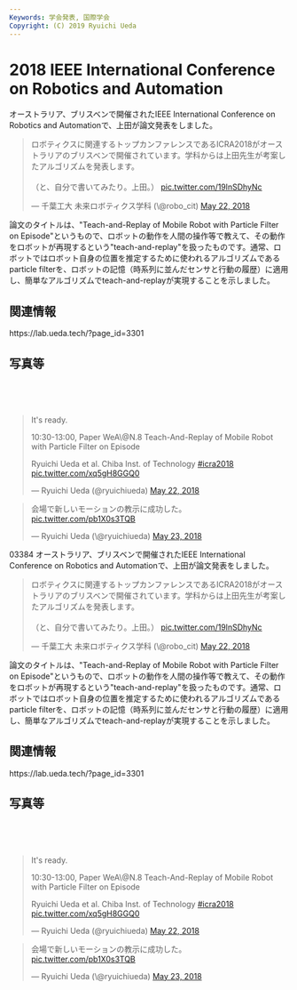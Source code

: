 ```yaml
---
Keywords: 学会発表, 国際学会
Copyright: (C) 2019 Ryuichi Ueda
---
```


# 2018 IEEE International Conference on Robotics and Automation

オーストラリア、ブリスベンで開催されたIEEE International Conference on Robotics and Automationで、上田が論文発表をしました。

<blockquote class="twitter-tweet" data-partner="tweetdeck"><p lang="ja" dir="ltr">ロボティクスに関連するトップカンファレンスであるICRA2018がオーストラリアのブリスベンで開催されています。学科からは上田先生が考案したアルゴリズムを発表します。<br><br>（と、自分で書いてみたり。上田。） <a href="https://t.co/19lnSDhyNc">pic.twitter.com/19lnSDhyNc</a></p>&mdash; 千葉工大 未来ロボティクス学科 (\@robo_cit) <a href="https://twitter.com/robo_cit/status/998792164200005632?ref_src=twsrc%5Etfw">May 22, 2018</a></blockquote>
<script async src="https://platform.twitter.com/widgets.js" charset="utf-8"></script>


論文のタイトルは、"Teach-and-Replay of Mobile Robot with Particle Filter on Episode"というもので、ロボットの動作を人間の操作等で教えて、その動作をロボットが再現するという"teach-and-replay"を扱ったものです。通常、ロボットではロボット自身の位置を推定するために使われるアルゴリズムであるparticle filterを、ロボットの記憶（時系列に並んだセンサと行動の履歴）に適用し、簡単なアルゴリズムでteach-and-replayが実現することを示しました。
<h2>関連情報</h2>
https://lab.ueda.tech/?page_id=3301
<h2>写真等</h2>
&nbsp;

&nbsp;
<blockquote class="twitter-tweet" data-partner="tweetdeck">
<p dir="ltr" lang="en">It's ready.</p>
10:30-13:00, Paper WeA\@N.8
Teach-And-Replay of Mobile Robot with Particle Filter on Episode

Ryuichi Ueda et al.
Chiba Inst. of Technology <a href="https://twitter.com/hashtag/icra2018?src=hash&amp;ref_src=twsrc%5Etfw">#icra2018</a> <a href="https://t.co/xq5gH8GGQ0">pic.twitter.com/xq5gH8GGQ0</a>

— Ryuichi Ueda (\@ryuichiueda) <a href="https://twitter.com/ryuichiueda/status/999059817225375744?ref_src=twsrc%5Etfw">May 22, 2018</a></blockquote>
<script async src="https://platform.twitter.com/widgets.js" charset="utf-8"></script>

<blockquote class="twitter-tweet" data-partner="tweetdeck"><p lang="ja" dir="ltr">会場で新しいモーションの教示に成功した。 <a href="https://t.co/pb1X0s3TQB">pic.twitter.com/pb1X0s3TQB</a></p>&mdash; Ryuichi Ueda (\@ryuichiueda) <a href="https://twitter.com/ryuichiueda/status/999082615561863168?ref_src=twsrc%5Etfw">May 23, 2018</a></blockquote>
<script async src="https://platform.twitter.com/widgets.js" charset="utf-8"></script>

03384 オーストラリア、ブリスベンで開催されたIEEE International Conference on Robotics and Automationで、上田が論文発表をしました。

<blockquote class="twitter-tweet" data-partner="tweetdeck"><p lang="ja" dir="ltr">ロボティクスに関連するトップカンファレンスであるICRA2018がオーストラリアのブリスベンで開催されています。学科からは上田先生が考案したアルゴリズムを発表します。<br><br>（と、自分で書いてみたり。上田。） <a href="https://t.co/19lnSDhyNc">pic.twitter.com/19lnSDhyNc</a></p>&mdash; 千葉工大 未来ロボティクス学科 (\@robo_cit) <a href="https://twitter.com/robo_cit/status/998792164200005632?ref_src=twsrc%5Etfw">May 22, 2018</a></blockquote>
<script async src="https://platform.twitter.com/widgets.js" charset="utf-8"></script>


論文のタイトルは、"Teach-and-Replay of Mobile Robot with Particle Filter on Episode"というもので、ロボットの動作を人間の操作等で教えて、その動作をロボットが再現するという"teach-and-replay"を扱ったものです。通常、ロボットではロボット自身の位置を推定するために使われるアルゴリズムであるparticle filterを、ロボットの記憶（時系列に並んだセンサと行動の履歴）に適用し、簡単なアルゴリズムでteach-and-replayが実現することを示しました。
<h2>関連情報</h2>
https://lab.ueda.tech/?page_id=3301
<h2>写真等</h2>
&nbsp;

&nbsp;
<blockquote class="twitter-tweet" data-partner="tweetdeck">
<p dir="ltr" lang="en">It's ready.</p>
10:30-13:00, Paper WeA\@N.8
Teach-And-Replay of Mobile Robot with Particle Filter on Episode

Ryuichi Ueda et al.
Chiba Inst. of Technology <a href="https://twitter.com/hashtag/icra2018?src=hash&amp;ref_src=twsrc%5Etfw">#icra2018</a> <a href="https://t.co/xq5gH8GGQ0">pic.twitter.com/xq5gH8GGQ0</a>

— Ryuichi Ueda (\@ryuichiueda) <a href="https://twitter.com/ryuichiueda/status/999059817225375744?ref_src=twsrc%5Etfw">May 22, 2018</a></blockquote>
<script async src="https://platform.twitter.com/widgets.js" charset="utf-8"></script>

<blockquote class="twitter-tweet" data-partner="tweetdeck"><p lang="ja" dir="ltr">会場で新しいモーションの教示に成功した。 <a href="https://t.co/pb1X0s3TQB">pic.twitter.com/pb1X0s3TQB</a></p>&mdash; Ryuichi Ueda (\@ryuichiueda) <a href="https://twitter.com/ryuichiueda/status/999082615561863168?ref_src=twsrc%5Etfw">May 23, 2018</a></blockquote>
<script async src="https://platform.twitter.com/widgets.js" charset="utf-8"></script>

